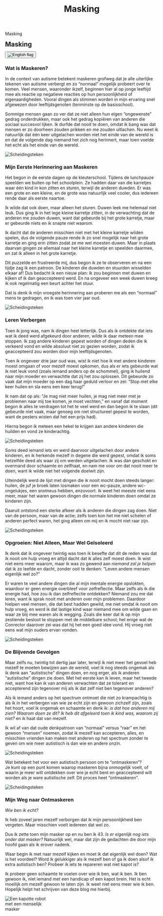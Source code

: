 ﻿---
title: "Masking"
layout: single
author_profile: true
tags: autism
excerpt_separator: <!--more-->
header:
    overlay_image: random
    overlay_filter: 0.3
    teaser: /assets/images/teaser/masking.webp
comments: true
---
<div class="body-post-excerpt">
  <p class="body-excerpt-title">Masking</p>
</div>
<!--more-->
<style>
.page__content > .body-post-excerpt {
  display: none;
}
</style>

<div class="lang-content lang-nl">
  <div class="lang-header">
    <h2 style="margin: 0.5em 0 0.5em;">Masking</h2>
    <div class="lang-switcher">
      <button id="lang-toggle" onclick="toggleLang()">
        <img id="lang-flag" src="/assets/images/ui/gb.svg" alt="English flag">
      </button>
    </div>
  </div>
  <h3>Wat is Maskeren?</h3>
  <p>In de context van autisme betekent maskeren grofweg dat je alle uiterlijke tekenen van autisme verbergt en zo “normaal” mogelijk probeert over te komen. Veel mensen, waaronder ikzelf, beginnen hier al op jonge leeftijd mee als reactie op negatieve reacties op hun persoonlijkheid of eigenaardigheden. Vooral dingen als stimmen worden in mijn ervaring snel afgewezen door leeftijdsgenoten (tenminste op de basisschool).</p>
  <p>Sommige mensen gaan zo ver dat ze niet alleen hun eigen “ongewenste” gedrag onderdrukken, maar ook het gedrag kopiëren van anderen die sociaal succesvol lijken. Ik durfde dat nooit te doen, omdat ik bang was dat mensen er zo doorheen zouden prikken en me zouden uitlachen. Nu weet ik natuurlijk dat één keer uitgelachen worden niet het einde van de wereld is en dat de volgende dag niemand het zich nog herinnert, maar toen voelde het echt als het einde van de wereld.</p>

  <div class="custom-divider">
    <img src="/assets/icons/fontawesome/GaramondFleuron.svg" alt="Scheidingsteken" />
  </div>

  <h3>Mijn Eerste Herinnering aan Maskeren</h3>
  <p>Het begon in de eerste dagen op de kleuterschool. Tijdens de lunchpauze speelden we buiten op het schoolplein. Ze hadden daar van die karretjes waar één kind in kon zitten en sturen, terwijl de anderen duwden. Er was een grote en een kleine, en de grote was natuurlijk veel cooler, dus iedereen rende daar als eerste naartoe.</p>
  <p>Ik wilde dat ook doen, maar alleen het sturen. Duwen leek me helemaal niet leuk. Dus ging ik in het lege kleine karretje zitten, in de verwachting dat de anderen me zouden duwen, want dat gebeurde bij het grote karretje, maar er gebeurde niets en ik snapte niet waarom.</p>
  <p>Ik dacht dat de anderen misschien niet met het kleine karretje wilden spelen, dus de volgende pauze rende ik zo snel mogelijk naar het grote karretje en ging erin zitten zodat ze me wel moesten duwen. Maar in plaats daarvan gingen ze allemaal naar het kleine karretje en speelden daarmee, en zat ik alleen in het grote karretje.</p>
  <p>Dit puzzelde en frustreerde mij, dus begon ik ze te observeren en na een tijdje zag ik een patroon. De kinderen die duwden en stuurden wisselden elkaar af! Dus bedacht ik een nieuw plan: ik zou beginnen met duwen en kijken of ik dan geaccepteerd werd. En na ongeveer een week duwen kreeg ik ook regelmatig een beurt achter het stuur.</p>
  <p>Dat is denk ik mijn vroegste herinnering aan proberen me als een “normaal” mens te gedragen, en ik was toen vier jaar oud.</p>

  <div class="custom-divider">
    <img src="/assets/icons/fontawesome/GaramondFleuron.svg" alt="Scheidingsteken" />
  </div>

  <h3>Leren Verbergen</h3>
  <p>Toen ik jong was, nam ik dingen heel letterlijk. Dus als ik ontdekte dat iets wat ik deed werd afgekeurd door anderen, wilde ik daar meteen mee stoppen. Ik zag andere kinderen gepest worden of dingen deden die ik verkeerd vond en wilde absoluut niet zo gezien worden, zodat ik geaccepteerd zou worden door mijn leeftijdsgenoten.</p>
  <p>Toen ik ongeveer drie jaar oud was, wist ik niet hoe ik met andere kinderen moest omgaan of voor mezelf moest opkomen, dus als er iets gebeurde wat ik niet leuk vond (zoals iemand anders op de schommel), ging ik huilend naar mijn moeder en verwachtte dat zij het zou oplossen. Dit gebeurde zo vaak dat mijn moeder op een dag haar geduld verloor en zei: “Stop met elke keer huilen en sla eens een keer terug!”</p>
  <p>Ik nam dat op als: “Je mag niet meer huilen, je mag niet meer met je problemen naar mij toe komen, je moet vechten,” en vanaf dat moment begon ik alles te verdragen tot het te veel werd en dan begon ik te slaan (dit gebeurde niet vaak, maar genoeg om niet structureel gepest te worden, want de pesters wisten dat het een prijs had).</p>
  <p>Hierna begon ik meteen een hekel te krijgen aan andere kinderen die huilden en vond ze kinderachtig.</p>

  <div class="custom-divider">
    <img src="/assets/icons/fontawesome/GaramondFleuron.svg" alt="Scheidingsteken" />
  </div>

  <p>Soms deed iemand iets en werd daarvoor uitgelachen door andere kinderen, en ik herkende mezelf in degene die werd gepest, omdat ik soms hetzelfde deed als waar zij om werden uitgelachen. Ik was dan geschokt en overmand door schaamte en zelfhaat, en nam me voor om dat nooit meer te doen, want ik wilde niet het volgende doelwit zijn.</p>
  <p>Uiteindelijk werd de lijst met dingen die ik nooit mocht doen steeds langer: huilen, de juf je broek laten losmaken voor een wc-pauze, andere wc-ongelukjes, een snotneus hebben, enzovoort. Ik weet het meeste niet eens meer, maar het waren gewoon dingen die normale kinderen doen omdat ze kinderen zijn.</p>
  <p>Daaruit ontstond een sterke afkeer als ik anderen die dingen zag doen. Niet van de persoon, maar van de actie; zelfs toen kon het me niet schelen of anderen perfect waren, het ging alleen om mij en ik mocht niet raar zijn.</p>

  <div class="custom-divider">
    <img src="/assets/icons/fontawesome/GaramondFleuron.svg" alt="Scheidingsteken" />
  </div>

  <h3>Opgroeien: Niet Alleen, Maar Wel Geïsoleerd</h3>
  <p>Ik denk dat ik ongeveer twintig was toen ik besefte dat dit de reden was dat ik nooit om hulp vroeg en altijd dacht dat ik alles zelf moest doen. Ik wist niet eens meer waarom, maar ik was zo gewend aan <em>niemand zal je helpen</em> dat ik zo leefde en dacht, zonder ooit te denken: “Leven andere mensen eigenlijk wel zo?”</p>
  <p>Er waren te veel andere dingen die al mijn mentale energie opslokten, waardoor er geen energie overbleef voor zelfreflectie. Maar zelfs als ik die energie had, hoe zou ik dan zelfreflectie ontdekken? Niemand zou me dat leren, want ik sprak nooit met anderen over mijn problemen. Daardoor hielpen veel mensen, die dat best hadden gewild, me niet omdat ik nooit om hulp vroeg, en werd ik dat lastige kind waar niemand mee om wilde gaan en waar ze blij mee waren als ik wegging. Zoals die keer dat ik op mijn zestiende besloot te stoppen met de middelbare school; het enige wat de Conrector daarover zei was dat hij het een goed idee vond. Hij vroeg niet eens wat mijn ouders ervan vonden.</p>

  <div class="custom-divider">
    <img src="/assets/icons/fontawesome/GaramondFleuron.svg" alt="Scheidingsteken" />
  </div>

  <h3>De Blijvende Gevolgen</h3>
  <p>Maar zelfs nu, twintig tot dertig jaar later, terwijl ik niet meer het gevoel heb mezelf te moeten bewijzen aan de wereld, voel ik nog steeds ongemak als ik denk aan “autistische” dingen doen, en nog erger, als ik anderen “autistische” dingen zie doen. Met het eerste kan ik leven, maar het tweede niet, want hoe kan ik van anderen verwachten dat ze tolerant en accepterend zijn tegenover mij als ik dat zelf niet ben tegenover anderen?</p>
  <p>Als ik iemand anders op het spectrum ontmoet die niet zo krampachtig is als ik in het verbergen van wie ze echt zijn en gewoon zichzelf zijn, zoals het hoort, voel ik ongemak en schaamte en denk ik: <em>is dat hoe anderen mij zien? Waarom doen ze dit? Ik heb dit afgeleerd toen ik kind was, waarom zij niet?</em> en ik haat dat van mezelf.</p>
  <p>Ik wil af van dat oude denkpatroon van “normaal” versus “raar” en het gewoon “mensen” noemen, zodat ik mezelf kan accepteren, alles, en misschien vrienden kan maken met anderen op het spectrum zonder te geven om wie meer autistisch is dan wie en andere onzin.</p>

  <div class="custom-divider">
    <img src="/assets/icons/fontawesome/GaramondFleuron.svg" alt="Scheidingsteken" />
  </div>

  <p class="center-italic">Wat betekent het voor een autistisch persoon om te “ontmaskeren”?<br> Je kunt op een punt komen waarop maskeren bijna onmogelijk voelt, of waarin je meer wilt ontdekken over wie je echt bent en geaccepteerd wilt worden als je ware autistische zelf. Dit proces heet “ontmaskeren”.</p>

  <div class="custom-divider">
    <img src="/assets/icons/fontawesome/GaramondFleuron.svg" alt="Scheidingsteken" />
  </div>

  <h3>Mijn Weg naar Ontmaskeren</h3>
  <em>Wie ben ik echt?</em>
  <p>Ik heb zoveel jaren mezelf verborgen dat ik mijn persoonlijkheid ben vergeten. Maar misschien voelt iedereen dat wel zo.</p>
  <p>Dus ik zette toen mijn masker op en nu ben ik 43. <em>Is er eigenlijk nog iets onder dat masker?</em> Natuurlijk wel, maar dat zijn de gedachten die door mijn hoofd gaan als ik erover nadenk.</p>
  <p>Waar begin ik met naar mezelf kijken en moet ik dat eigenlijk wel doen? Wat is het voordeel? Word ik gelukkiger als ik mezelf ben of ga ik doen alsof ik extra autistisch ben? Probeer ik iets te repareren wat niet kapot is?</p>
  <p>Ik probeer geen schaamte te voelen over wie ik ben, wat ik ben. Ik ben gewoon ik, niet iemand met een handicap of een kapot brein. Het is echt moeilijk om mezelf gewoon te laten zijn. Ik weet niet eens meer wie ik ben. Hopelijk helpt het schrijven van deze blog me hierbij.</p>
  <div class="page-image-center" style="max-width: 30%;">
    <img src="/assets/images/marginalia/robot.webp" alt="Een kapotte robot met een menselijk masker" />
  </div>
</div>

<div class="lang-content lang-en" style="display:none;">
  <div class="lang-header">
    <h2 style="margin: 0.5em 0 0.5em;">Masking</h2>
    <div class="lang-switcher">
      <button id="lang-toggle" onclick="toggleLang()">
        <img id="lang-flag" src="/assets/images/ui/nl.svg" alt="Dutch flag">
      </button>
    </div>
  </div>



<h3>What is Masking?</h3>
<p>Roughly speaking in the context of autism, masking means to hide any outward signs of autism and appear as "normal" as possible. Lots of people, including me, start doing this at a young age in response to negative reactions towards their personality quirks. Especially things like stimming are quickly rejected by peers in my personal experience (at least at elementary school age).</p>
<p>Some people go so far as not only blocking their own "unwanted" behaviour but also copying the behaviour of other people that seem to be socially successful. I never dared to do that because I was afraid that anyone would see straight through that and then I would be made fun of because of it. Of course, now I know that being made fun of once isn't the end of the world and odds are the next day nobody even remembers, but back then it truly did feel like the end of the world.</p>

<div class="custom-divider">
  <img src="/assets/icons/fontawesome/GaramondFleuron.svg" alt="Divider" />
</div>

<h3>My Earliest Memory of Masking</h3>
<p>I remember the first days of kindergarten. We would spend the lunch break playing outside in the schoolyard. They had these carts where one kid could sit in it and steer while the other ones pushed it. They had a big one and a small one, the big one was obviously a lot cooler and all the kids ran to that one first when the lunch break started.</p>
<p>I wanted to do that too, but only the driving. I had no interest in pushing the cart, it did not look nearly as much fun as driving.</p>
<p>So I went to sit in the empty smaller cart expecting the other kids to push me, because that is what happened with the big cart, and nothing happened and I did not understand why.</p>
<p>I thought perhaps the other kids didn't want to play with the small cart so the next break I planned to run out as soon as possible and sprint to the big cart first and sit in it so they would have to push me. But instead they all went to the small cart and played with that, leaving me sitting alone in the big cart.</p>
<p>This puzzled and frustrated me so I started observing them and after a while I noticed a pattern. The kids driving and pushing were taking turns! So I hatched my next plan: I would start pushing and see if that would get me accepted. And finally after pushing for about a week I got regular turns at the wheel as well.</p>
<p>That is probably the earliest memory I have of trying to act like a normal human, and I was 4 at the time.</p>

<div class="custom-divider">
  <img src="/assets/icons/fontawesome/GaramondFleuron.svg" alt="Divider" />
</div>

<h3>Learning to Hide</h3>
<p>When I was young, I took things very literally. So when I discovered something I did was looked down upon by others, I wanted to instantly stop doing that. I saw other kids being bullied or doing things I thought were wrong and desperately wanted to not belong to that group, so I would be accepted by my peers.</p>
<p>When I was around 3 years old, I didn't know how to deal with other kids or stand up for myself, so whenever something happened that I did not agree with (like someone else occupying the swing), I would go to my mom crying and expect her to fix it. This happened so much that one time my mom lost her patience and told me, "stop crying every time and just hit back or something!"</p>
<p>Me being me, I took that as "you are no longer allowed to cry, you are no longer allowed to come to me with your problems, you must fight," and after that I started to just endure everything I didn't like until it got too much and then I started punching (this didn't end up happening a lot, but enough to not be bullied structurally because the bullies knew it would come at a price).</p>
<p>After this, I instantly started disliking other kids crying and viewed them as childish.</p>

<div class="custom-divider">
  <img src="/assets/icons/fontawesome/GaramondFleuron.svg" alt="Divider" />
</div>

<p>Sometimes someone would do something and then be ridiculed for it by other kids, and I would recognise myself in the person being bullied, because I would sometimes do the same thing they were being picked on for. I’d be horrified and overcome with a feeling of shame and self-loathing, and vow to myself to never ever do something like that again because I did not want to be the target next time.</p>
<p>Eventually, the list of things I could never do got longer and longer and would contain things such as: cry, requiring the teacher to loosen your pants before a toilet break, any other toilet mishaps kids might have, having a snotty nose, etc. I don't even remember most of it, but it was basically all things regular kids just do because they are kids.</p>
<p>With that naturally came a strong feeling of distaste whenever I saw someone else do those things. Not for the person, but the action, even back then I couldn't care less about whether other people were perfect or not, it was only about me and I had to be not weird.</p>

<div class="custom-divider">
  <img src="/assets/icons/fontawesome/GaramondFleuron.svg" alt="Divider" />
</div>

<h3>Growing Up, Not Alone but Isolated</h3>
<p>I think I was about 20 years old when I realised this was why I never asked for help and always thought I had to do everything on my own no matter what. I didn't even know the reason anymore, but I was so used to <em>nobody will help you</em> that I lived and thought that way for all that time without ever thinking "is this really the way other people live?"</p>
<p>I had too many other things around me eating up all my mental energy to leave any spare energy I could use on self-reflection. But even if I had that energy, how would I even discover self-reflection? Nobody would teach me that because I would not talk to other people about my issues. Of course this led to many people, who could have helped me, not doing so because I never reached out and I ended up becoming that troubled kid nobody wants to deal with and they were happy to see gone.
Like that one time when I was 16 and decided to drop out of high school, the only thing the Dean had to say about that was that he thought it was a good idea. He didn't even ask what my parents thought about it.
</p>

<div class="custom-divider">
  <img src="/assets/icons/fontawesome/GaramondFleuron.svg" alt="Divider" />
</div>

<h3>The Lingering Effects</h3>
<p>But even now, 20 to 30 years later, while I no longer feel the need to prove myself to the world, I still feel discomfort when I think about doing "autistic" things, and worse, when seeing other people do "autistic" things. I can live with the first part but not the second, because how can I expect others to be tolerant and accepting of me if I am not willing to be tolerant and accepting of others first?</p>
<p>When I meet someone else on the spectrum who isn't as uptight as me about hiding who they really are and are just being themselves, as they should, I feel discomfort and embarrassment and think things like <em>is that how other people see me? Why are they doing this? I unlearned this when I was a kid, why haven't they?</em> and I hate that about myself.</p>
<p>I want to get out of that old thought pattern of "normals" vs "weirdos" and turn it into just "people" so I can just accept myself, all of it, and perhaps make friends with other people who are also on the spectrum and not care about who is more autistic than who and other such nonsense.</p>

<div class="custom-divider">
  <img src="/assets/icons/fontawesome/GaramondFleuron.svg" alt="Divider" />
</div>


<p class="center-italic">What does it mean for an autistic person to unmask?<br> You might find you reach a point where masking feels almost impossible, or where you want to explore more about who you really are and be accepted for being your true autistic self. This process is called 'unmasking'.</p>

<div class="custom-divider">
  <img src="/assets/icons/fontawesome/GaramondFleuron.svg" alt="Divider" />
</div>


<h3>My Journey to Unmasking</h3>
<em>Who Am I Really?</em>
<p>I spent so many years hiding who I really am that I have forgotten my personality. But perhaps everyone feels like that.</p>
<p>So I put on my mask at that time and now I am 43. <em> there even anything left underneath the mask?</em> Of course there is, but such are the thoughts crossing my mind when I think about it.</p>
<p>Where do I even begin looking inside myself and should I even bother? What is the benefit? Will I be happier being myself or will I turn into someone pretending to be extra autistic? Am I trying to fix something that isn't broken?</p>
<p>I am trying to not feel shame about who I am, what I am. I am just me, not someone with a handicap or with a broken brain. It's really hard to allow myself to just be me. I don't even really know who me is anymore. Hopefully writing this blog will help me with this.</p>
  <div class="page-image-center" style: max-width: 30%;>
  <img src="/assets/images/marginalia/robot.webp" alt="A broken robot with a human mask" />
  </div>
</div>
